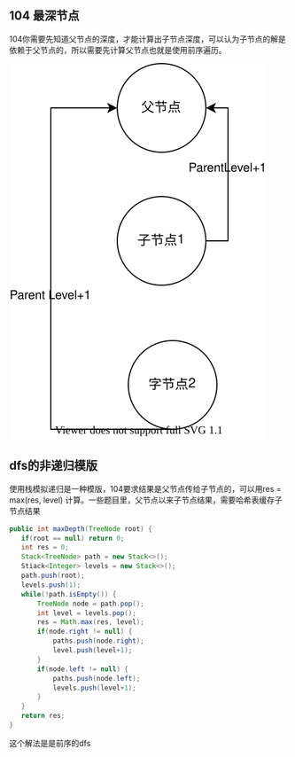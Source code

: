 ## 104 最深节点
104你需要先知道父节点的深度，才能计算出子节点深度，可以认为子节点的解是依赖于父节点的，所以需要先计算父节点也就是使用前序遍历。

![104](../graphs/104.drawio.svg)

## dfs的非递归模版
使用栈模拟递归是一种模版，104要求结果是父节点传给子节点的，可以用res = max(res, level) 计算。一些题目里，父节点以来子节点结果，需要哈希表缓存子节点结果

 ```java
public int maxDepth(TreeNode root) {
    if(root == null) return 0;
    int res = 0;
    Stack<TreeNode> path = new Stack<>();
    Stiack<Integer> levels = new Stack<>();
    path.push(root);
    levels.push(1);
    while(!path.isEmpty()) {
        TreeNode node = path.pop();
        int level = levels.pop();
        res = Math.max(res, level);
        if(node.right != null) {
            paths.push(node.right);
            level.push(level+1);
        }
        if(node.left != null) {
            paths.push(node.left);
            levels.push(level+1);
        }
    }
    return res;
}

 ```

这个解法是是前序的dfs